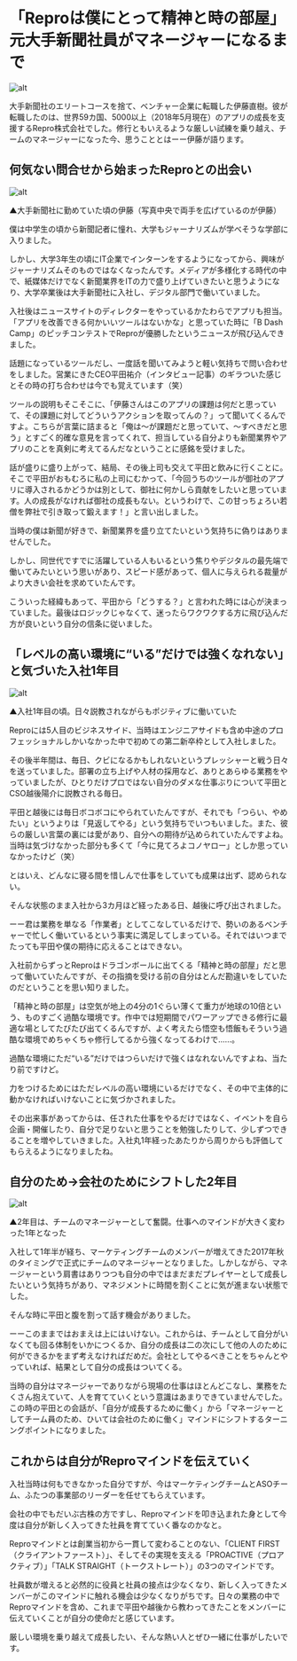 # 「Reproは僕にとって精神と時の部屋」元大手新聞社員がマネージャーになるまで

![alt](https://github.com/komoshun/Employer-Branding/blob/master/20180524/%E3%82%B9%E3%82%AF%E3%83%AA%E3%83%BC%E3%83%B3%E3%82%B7%E3%83%A7%E3%83%83%E3%83%88%202019-05-10%2015.48.09.png)

大手新聞社のエリートコースを捨て、ベンチャー企業に転職した伊藤直樹。彼が転職したのは、世界59カ国、5000以上（2018年5月現在）のアプリの成長を支援するRepro株式会社でした。修行ともいえるような厳しい試練を乗り越え、チームのマネージャーになった今、思うこととはーー伊藤が語ります。

## 何気ない問合せから始まったReproとの出会い

![alt](https://github.com/komoshun/Employer-Branding/blob/master/20180524/95fd876f-cdee-4509-afc6-2c250145cb23.jpeg)

▲大手新聞社に勤めていた頃の伊藤（写真中央で両手を広げているのが伊藤）

僕は中学生の頃から新聞記者に憧れ、大学もジャーナリズムが学べそうな学部に入りました。

しかし、大学3年生の頃にIT企業でインターンをするようになってから、興味がジャーナリズムそのものではなくなったんです。メディアが多様化する時代の中で、紙媒体だけでなく新聞業界をITの力で盛り上げていきたいと思うようになり、大学卒業後は大手新聞社に入社し、デジタル部門で働いていました。

入社後はニュースサイトのディレクターをやっているかたわらでアプリも担当。「アプリを改善できる何かいいツールはないかな」と思っていた時に「B Dash Camp」のピッチコンテストでReproが優勝したというニュースが飛び込んできました。

話題になっているツールだし、一度話を聞いてみようと軽い気持ちで問い合わせをしました。営業にきたCEO平田祐介（インタビュー記事）のギラついた感じとその時の打ち合わせは今でも覚えています（笑）

ツールの説明もそこそこに、「伊藤さんはこのアプリの課題は何だと思っていて、その課題に対してどういうアクションを取ってんの？」って聞いてくるんですよ。こちらが言葉に詰まると「俺は～が課題だと思っていて、～すべきだと思う」とすごく的確な意見を言ってくれて、担当している自分よりも新聞業界やアプリのことを真剣に考えてるんだなということに感銘を受けました。

話が盛りに盛り上がって、結局、その後上司も交えて平田と飲みに行くことに。そこで平田がおもむろに私の上司にむかって、「今回うちのツールが御社のアプリに導入されるかどうかは別として、御社に何かしら貢献をしたいと思っています。人の成長がなければ御社の成長もない。というわけで、この甘っちょろい若僧を弊社で引き取って鍛えます！」と言い出しました。

当時の僕は新聞が好きで、新聞業界を盛り立てたいという気持ちに偽りはありませんでした。

しかし、同世代ですでに活躍している人もいるという焦りやデジタルの最先端で働いてみたいという思いがあり、スピード感があって、個人に与えられる裁量がより大きい会社を求めていたんです。

こういった経緯もあって、平田から「どうする？」と言われた時には心が決まっていました。最後はロジックじゃなくて、迷ったらワクワクする方に飛び込んだ方が良いという自分の信条に従いました。


## 「レベルの高い環境に“いる”だけでは強くなれない」と気づいた入社1年目

![alt](https://github.com/komoshun/Employer-Branding/blob/master/20180524/1d393a71-e733-4636-8893-47cdf2b2b76f%20(1).jpeg)

▲入社1年目の頃。日々説教されながらもポジティブに働いていた

Reproには5人目のビジネスサイド、当時はエンジニアサイドも含め中途のプロフェッショナルしかいなかった中で初めての第二新卒枠として入社しました。

その後半年間は、毎日、クビになるかもしれないというプレッシャーと戦う日々を送っていました。部署の立ち上げや人材の採用など、ありとあらゆる業務をやっていましたが、ひとりだけプロではない自分のダメな仕事ぶりについて平田とCSO越後陽介に説教される毎日。

平田と越後には毎日ボコボコにやられていたんですが、それでも「つらい、やめたい」というよりは「見返してやる」という気持ちでいつもいました。また、彼らの厳しい言葉の裏には愛があり、自分への期待が込められていたんですよね。当時は気づけなかった部分も多くて「今に見てろよコノヤロー」としか思っていなかったけど（笑）

とはいえ、どんなに寝る間を惜しんで仕事をしていても成果は出ず、認められない。

そんな状態のまま入社から3カ月ほど経ったある日、越後に呼び出されました。

ーー君は業務を単なる「作業者」としてこなしているだけで、勢いのあるベンチャーで忙しく働いているという事実に満足してしまっている。それではいつまでたっても平田や僕の期待に応えることはできない。

入社前からずっとReproはドラゴンボールに出てくる「精神と時の部屋」だと思って働いていたんですが、その指摘を受ける前の自分はとんだ勘違いをしていたのだということを思い知りました。

「精神と時の部屋」は空気が地上の4分の1ぐらい薄くて重力が地球の10倍という、ものすごく過酷な環境です。作中では短期間でパワーアップできる修行に最適な場としてたびたび出てくるんですが、よく考えたら悟空も悟飯もそういう過酷な環境でめちゃくちゃ修行してるから強くなってるわけで……。

過酷な環境にただ“いる”だけではつらいだけで強くはなれないんですよね、当たり前ですけど。

力をつけるためにはただレベルの高い環境にいるだけでなく、その中で主体的に動かなければいけないことに気づかされました。

その出来事があってからは、任された仕事をやるだけではなく、イベントを自ら企画・開催したり、自分で足りないと思うことを勉強したりして、少しずつできることを増やしていきました。入社丸1年経ったあたりから周りからも評価してもらえるようになりましたね。


## 自分のため→会社のためにシフトした2年目

![alt](https://github.com/komoshun/Employer-Branding/blob/master/20180524/f9a288b2-9157-4351-b564-474cad8b8e63.jpeg)

▲2年目は、チームのマネージャーとして奮闘。仕事へのマインドが大きく変わった1年となった

入社して1年半が経ち、マーケティングチームのメンバーが増えてきた2017年秋のタイミングで正式にチームのマネージャーとなりました。しかしながら、マネージャーという肩書はありつつも自分の中ではまだまだプレイヤーとして成長したいという気持ちがあり、マネジメントに時間を割くことに気が進まない状態でした。

そんな時に平田と腹を割って話す機会がありました。

ーーこのままではおまえは上にはいけない。これからは、チームとして自分がいなくても回る体制をいかにつくるか、自分の成長は二の次にして他の人のために何ができるかをまず考えなければだめだ。会社としてやるべきことをちゃんとやっていれば、結果として自分の成長はついてくる。

当時の自分はマネージャーでありながら現場の仕事はほとんどこなし、業務をたくさん抱えていて、人を育てていくという意識はあまりできていませんでした。この時の平田との会話が、「自分が成長するために働く」から「マネージャーとしてチーム員のため、ひいては会社のために働く」マインドにシフトするターニングポイントになりました。


## これからは自分がReproマインドを伝えていく

入社当時は何もできなかった自分ですが、今はマーケティングチームとASOチーム、ふたつの事業部のリーダーを任せてもらえています。

会社の中でもだいぶ古株の方ですし、Reproマインドを叩き込まれた身として今度は自分が新しく入ってきた社員を育てていく番なのかなと。

Reproマインドとは創業当初から一貫して変わることのない、「CLIENT FIRST（クライアントファースト）」、そしてその実現を支える「PROACTIVE（プロアクティブ）」「TALK STRAIGHT（トークストレート）」の3つのマインドです。

社員数が増えると必然的に役員と社員の接点は少なくなり、新しく入ってきたメンバーがこのマインドに触れる機会は少なくなりがちです。日々の業務の中でReproマインドを含め、これまで平田や越後から教わってきたことをメンバーに伝えていくことが自分の使命だと感じています。

厳しい環境を乗り越えて成長したい、そんな熱い人とぜひ一緒に仕事がしたいです。

